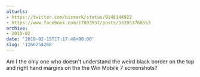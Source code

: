 ```yaml
---
alturls:
- https://twitter.com/bismark/status/9148144922
- https://www.facebook.com/17803937/posts/333953768553
archive:
- 2010-02
date: '2010-02-15T17:17:48+00:00'
slug: '1266254268'
---
```


Am I the only one who doesn't understand the weird black border on the top and right hand margins on the the Win Mobile 7 screenshots?

